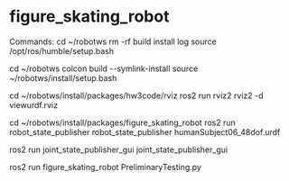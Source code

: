 # figure_skating_robot

Commands:
cd ~/robotws
rm -rf build install log
source /opt/ros/humble/setup.bash

cd ~/robotws 
colcon build --symlink-install 
source ~/robotws/install/setup.bash 

cd ~/robotws/install/packages/hw3code/rviz 
ros2 run rviz2 rviz2 -d viewurdf.rviz

cd ~/robotws/install/packages/figure_skating_robot
ros2 run robot_state_publisher robot_state_publisher humanSubject06_48dof.urdf 

ros2 run joint_state_publisher_gui joint_state_publisher_gui

ros2 run figure_skating_robot PreliminaryTesting.py